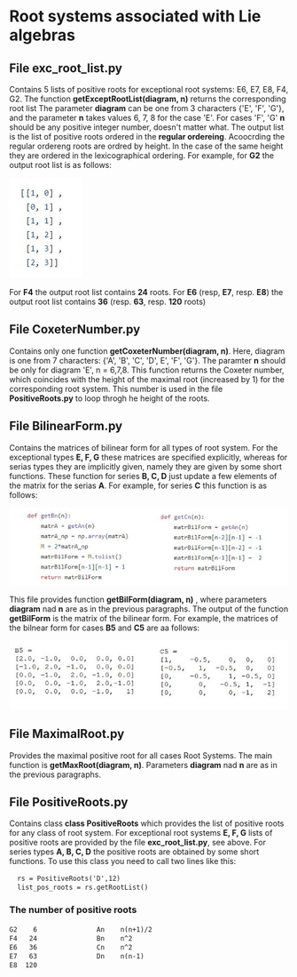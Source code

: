 #  Root systems associated with Lie algebras

## File __exc_root_list.py__ 
  Contains 5 lists of positive roots for exceptional root systems:
  E6, E7, E8, F4, G2.  The function __getExceptRootList(diagram, n)__ returns the corresponding root list
  The parameter __diagram__ can be one from 3 characters {'E', 'F', 'G'}, and the parameter __n__ takes values
  6, 7, 8 for the case 'E'.  For cases 'F', 'G' __n__ should be any positive integer number, doesn't matter what.
  The output list is the list of positive roots ordered in the __regular ordereing__. Acoocrding the
  regular ordereng roots are ordred by height. In the case of the same height they are ordered in the lexicographical
  ordering. For example, for **G2** the output root list is as follows:
  
![](imgs/G2_root_list.png)

   For **F4** the output root list contains **24** roots.
   For **E6** (resp, **E7**, resp. **E8**) the output root list contains **36** (resp. **63**, resp. **120** roots)

##  File __CoxeterNumber.py__ 
   Contains only one function __getCoxeterNumber(diagram, n)__.
   Here, diagram is one from 7 characters: {'A', 'B', 'C', 'D', E', 'F', 'G'}.  The paramter __n__ should be only
   for diagram 'E', n = 6,7,8. This function returns  the Coxeter number, which coincides with the height  of the
   maximal root (increased by 1) for the corresponding root system. This number is used in the file
   __PositiveRoots.py__ to loop throgh he height of the roots.

##  File __BilinearForm.py__ 
   Contains the matrices of bilinear form for all types of root system. For the exceptional types
   __E, F, G__  these matrices are specified explicitly, whereas for serias types they are implicitly given, namely they are
   given by some short functions. These function for series __B, C, D__ just update a few elements of the matrix for the
   serias __A__.  For example, for series __C__ this function is as follows:

   ![](imgs/getBn_getCn.jpg)

   This file provides function __getBilForm(diagram, n)__ , where parameters __diagram__ nad __n__ are as in the previous 
   paragraphs. The output of the function __getBilForm__ is the matrix of the bilinear form. For example, the matrices
   of the bilnear form for cases __B5__ and __C5__ are aa follows: 
   
   ![](imgs/matr_B5_C5.JPG)

## File MaximalRoot.py 
   Provides the maximal positive root for all cases Root Systems. The main function is
   __getMaxRoot(diagram, n)__.  Parameters __diagram__ nad __n__ are as in the previous paragraphs.

## File __PositiveRoots.py__  
  Contains class  __class PositiveRoots__ which provides the list of positive roots for any class
  of root system. For exceptional root systems __E, F, G__  lists of positive roots are provided by the file __exc_root_list.py__,
  see above.  For series types __A, B, C, D__ the positive roots are obtained by some short functions. To use this class
  you need to call two lines like this:

      rs = PositiveRoots('D',12)
      list_pos_roots = rs.getRootList()

### The number of positive roots

    G2    6               An    n(n+1)/2    
    F4   24               Bn    n^2    
    E6   36               Cn    n^2    
    E7   63               Dn    n(n-1)    
    E8  120
     
  
  
     


  
  
   
